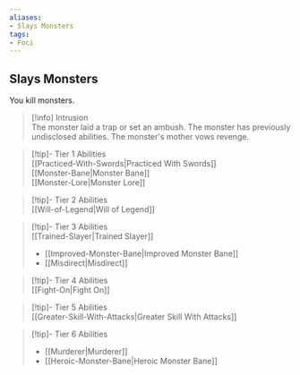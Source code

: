 ```yaml
---
aliases:
- Slays Monsters
tags:
- Foci
---
```


  
## Slays Monsters  
You kill monsters.  
 >[!info] Intrusion  
>The monster laid a trap or set an ambush. The monster has previously undisclosed abilities. The monster's mother vows revenge.   

>[!tip]- Tier 1 Abilities  
>[[Practiced-With-Swords|Practiced With Swords]]  
>[[Monster-Bane|Monster Bane]]  
>[[Monster-Lore|Monster Lore]]  

>[!tip]- Tier 2 Abilities  
>[[Will-of-Legend|Will of Legend]]  

>[!tip]- Tier 3 Abilities  
>[[Trained-Slayer|Trained Slayer]]  
>- [[Improved-Monster-Bane|Improved Monster Bane]]  
>- [[Misdirect|Misdirect]]  

>[!tip]- Tier 4 Abilities  
>[[Fight-On|Fight On]]  

>[!tip]- Tier 5 Abilities  
>[[Greater-Skill-With-Attacks|Greater Skill With Attacks]]  

>[!tip]- Tier 6 Abilities  
>- [[Murderer|Murderer]]  
>- [[Heroic-Monster-Bane|Heroic Monster Bane]]